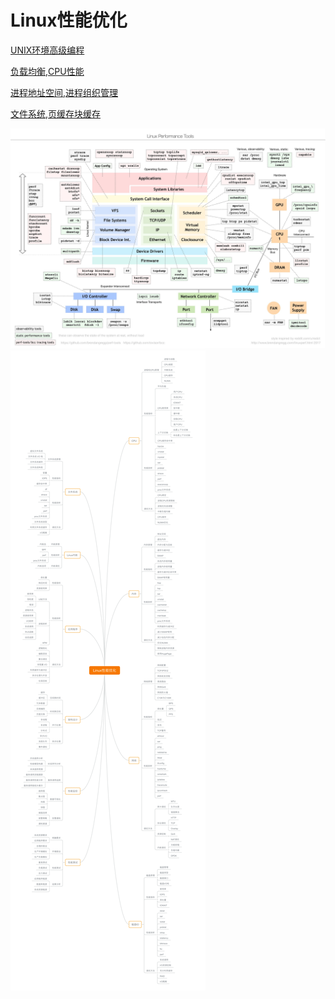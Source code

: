 # Linux性能优化
[UNIX环境高级编程](https://github.com/chaoyueLin/APUE_notes)

[负载均衡](./负载均衡.md),[CPU性能](./CPU性能.md)

[进程地址空间](./进程地址空间.md),[进程组织管理](./进程组织管理.md)

[文件系统](./文件系统.md),[页缓存块缓存](./页缓存块缓存.md)

![](./2.jpg)
![](./1.png)
